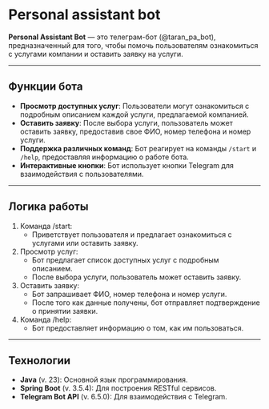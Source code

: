 # Personal assistant bot

**Personal Assistant Bot** — это телеграм-бот (@taran_pa_bot), предназначенный для того, чтобы помочь пользователям ознакомиться с услугами компании и оставить заявку на услуги.

---

## Функции бота

- **Просмотр доступных услуг**: Пользователи могут ознакомиться с подробным описанием каждой услуги, предлагаемой компанией.
- **Оставить заявку**: После выбора услуги, пользователь может оставить заявку, предоставив свое ФИО, номер телефона и номер услуги.
- **Поддержка различных команд**: Бот реагирует на команды `/start` и `/help`, предоставляя информацию о работе бота.
- **Интерактивные кнопки**: Бот использует кнопки Telegram для взаимодействия с пользователями.

---

## Логика работы

1. Команда /start:
    * Приветствует пользователя и предлагает ознакомиться с услугами или оставить заявку.
2. Просмотр услуг:
    * Бот предлагает список доступных услуг с подробным описанием.
    * После выбора услуги, пользователь может оставить заявку.
3. Оставить заявку:
    * Бот запрашивает ФИО, номер телефона и номер услуги.
    * После того как данные получены, бот отправляет подтверждение о принятии заявки.
4. Команда /help:
    * Бот предоставляет информацию о том, как им пользоваться.

---

## Технологии

* **Java** (v. 23): Основной язык программирования.
* **Spring Boot** (v. 3.5.4): Для построения RESTful сервисов.
* **Telegram Bot API** (v. 6.5.0): Для взаимодействия с Telegram.




